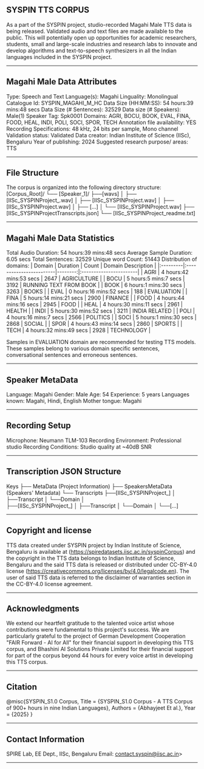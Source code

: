 ## SYSPIN TTS CORPUS

As a part of the SYSPIN project, studio-recorded Magahi Male TTS data is being released.
Validated audio and text files are made available to the public. This will potentially open up
opportunities for academic researchers, students, small and large-scale industries and research
labs to innovate and develop algorithms and text-to-speech synthesizers in all the Indian languages
included in the SYSPIN project.

---

## Magahi Male Data Attributes

Type: Speech and Text
Language(s): Magahi
Linguality: Monolingual
Catalogue Id: SYSPIN_MAGAHI_M_HC
Data Size (HH:MM:SS): 54 hours:39 mins:48 secs
Data Size (# Sentences): 32529
Data size (# Speakers): Male(1)
Speaker Tag: Spk0001
Domains: AGRI, BOCU, BOOK, EVAL, FINA, FOOD, HEAL, INDI, POLI, SOCI, SPOR, TECH
Annotation file availability: YES
Recording Specifications: 48 kHz, 24 bits per sample, Mono channel
Validation status: Validated
Data creator: Indian Institute of Science (IISc), Bengaluru
Year of publishing: 2024
Suggested research purpose/ areas: TTS

---

## File Structure

The corpus is organized into the following directory structure:
[Corpus_Root]/
└── [Speaker_1]/
      ├──[wavs]
      │    ├── [IISc_SYSPINProject_<languageTag><genderTag><domainTag><uniqueID>.wav]
      │    ├── [IISc_SYSPINProject<languageTag><genderTag><domainTag><uniqueID>.wav]
      │    ├── [IISc_SYSPINProject<languageTag><genderTag><domainTag><uniqueID>.wav]
      │    ├── [...]
      │    └── [IISc_SYSPINProject<languageTag><genderTag><domainTag><uniqueID>.wav]
      ├── [IISc_SYSPINProject<languageTag><genderTag><speakerTag><qualityCheckTag>Transcripts.json]
      └── [IISc_SYSPINProject<languageTag><genderTag><speakerTag><qualityCheckTag>_readme.txt]

---

## Magahi Male Data Statistics

Total Audio Duration:    54 hours:39 mins:48 secs
Average Sample Duration: 6.05 secs
Total Sentences:         32529
Unique word Count:       51443
Distribution of domains:
| Domain   | Duration                |   Count | Domain Description     |
|:---------|:------------------------|--------:|:-----------------------|
| AGRI     | 4 hours:42 mins:53 secs |    2647 | AGRICULTURE            |
| BOCU     | 5 hours:5 mins:7 secs   |    3192 | RUNNING TEXT FROM BOOK |
| BOOK     | 6 hours:1 mins:30 secs  |    3263 | BOOKS                  |
| EVAL     | 0 hours:16 mins:52 secs |    188  | EVALUATION             |
| FINA     | 5 hours:14 mins:21 secs |    2900 | FINANCE                |
| FOOD     | 4 hours:44 mins:16 secs |    2945 | FOOD                   |
| HEAL     | 4 hours:30 mins:11 secs |    2961 | HEALTH                 |
| INDI     | 5 hours:30 mins:52 secs |    3211 | INDIA RELATED          |
| POLI     | 4 hours:16 mins:7 secs  |    2566 | POLITICS               |
| SOCI     | 5 hours:1 mins:30 secs  |    2868 | SOCIAL                 |
| SPOR     | 4 hours:43 mins:14 secs |    2860 | SPORTS                 |
| TECH     | 4 hours:32 mins:49 secs |    2928 | TECHNOLOGY             |

Samples in EVALUATION domain are recommended for testing TTS models. These samples belong to
various domain specific sentences, conversational sentences and erroneous sentences.

---

## Speaker MetaData

Language: Magahi
Gender: Male
Age: 54
Experience: 5 years
Languages known: Magahi, Hindi, English
Mother tongue: Magahi

---

## Recording Setup

Microphone: Neumann TLM-103
Recording Environment: Professional studio
Recording Conditions: Studio quality at ~40dB SNR

---

## Transcription JSON Structure

Keys
├── MetaData (Project Information)
├── SpeakersMetaData (Speakers' Metadata)
└── Transcripts
        ├──[IISc_SYSPINProject_<languageTag><genderTag><domainTag><uniqueID>]
        │ 			├──Transcript
        │ 			└──Domain
        │ 		
        ├──[IISc_SYSPINProject<languageTag><genderTag><domainTag>_<uniqueID>]
        │ 			├──Transcript
        │ 			└──Domain
        │
        └──[...]

---

## Copyright and license

TTS data created under SYSPIN project by Indian Institute of Science, Bengaluru is available
at (https://spiredatasets.iisc.ac.in/syspinCorpus) and the copyright in the TTS data belongs to
Indian Institute of Science, Bengaluru and the said TTS data is released or distributed under
CC-BY-4.0 license (https://creativecommons.org/licenses/by/4.0/legalcode.en). The user of
said TTS data is referred to the disclaimer of warranties section in the CC-BY-4.0 license
agreement.

---

## Acknowledgments

We extend our heartfelt gratitude to the talented voice artist whose contributions were
fundamental to this project's success.
We are particularly grateful to the project of German Development Cooperation "FAIR Forward - AI
for All" for their financial support in developing this TTS corpus, and Bhashini AI Solutions 
Private Limited for their financial support for part of the corpus beyond 44 hours for every 
voice artist in developing this TTS corpus.

---

## Citation

@misc{SYSPIN_S1.0 Corpus,
     	Title = {SYSPIN_S1.0 Corpus - A TTS Corpus of 900+ hours in nine Indian Languages},
     	Authors = {Abhayjeet Et al.},
     	Year = {2025}
}

---

## Contact Information

SPIRE Lab, EE Dept., IISc, Bengaluru
Email: contact.syspin@iisc.ac.in>

---
